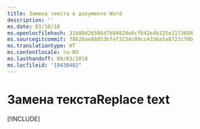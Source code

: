 ```yaml
---
title: Замена текста в документе Word
description: ''
ms.date: 03/10/18
ms.openlocfilehash: 31b80d26506d7b8482de0cf642e4b125e2173604
ms.sourcegitcommit: 78b28ae88d53bfef3134c09cc4336a5a8722c70b
ms.translationtype: HT
ms.contentlocale: ru-RU
ms.lasthandoff: 09/03/2018
ms.locfileid: "19438482"
---
```

# <a name="replace-text"></a><span data-ttu-id="fc01d-102">Замена текста</span><span class="sxs-lookup"><span data-stu-id="fc01d-102">Replace text</span></span>

[!INCLUDE[](../includes/word-tutorial-replace-text.md)]